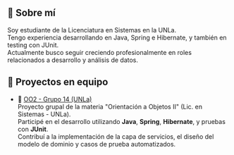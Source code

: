 ## 💬 Sobre mí

Soy estudiante de la Licenciatura en Sistemas en la UNLa.  
Tengo experiencia desarrollando en Java, Spring e Hibernate, y también en testing con JUnit.  
Actualmente busco seguir creciendo profesionalmente en roles relacionados a desarrollo y análisis de datos.


## 👥 Proyectos en equipo

- 🔗 [OO2 - Grupo 14 (UNLa)](https://github.com/lucafattorinii/OO2-Grupo-14)  
  Proyecto grupal de la materia "Orientación a Objetos II" (Lic. en Sistemas - UNLa).  
  Participé en el desarrollo utilizando **Java**, **Spring**, **Hibernate**, y pruebas con **JUnit**.  
  Contribuí a la implementación de la capa de servicios, el diseño del modelo de dominio y casos de prueba automatizados.
